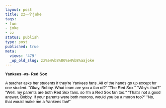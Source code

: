 ```yaml
---
layout: post
title: zz一个joke
tags:
- fun
- joke
- zz
status: publish
type: post
published: true
meta:
  views: '479'
  _wp_old_slug: zz%e4%b8%80%e4%b8%aajoke
---
```

<font color="#000000" face="Arial, Helvetica, sans-serif" size="2"><strong> <strong>Yankees -vs- Red Sox</strong>  </strong></font>

<font color="#000000" face="Arial, Helvetica, sans-serif" size="2">	 A teacher asks her students if they're Yankees fans. All of the hands go up except for one student.
"Okay, Bobby. What team are you a fan of?"
"The Red Sox."
"Why's that?"
"Well, my parents are both Red Sox fans, so I'm a Red Sox fan too."
"That's not a good answer, Bobby. If your parents were both morons, would you be a moron too?"
"No, that would make me a Yankees fan!"</font>